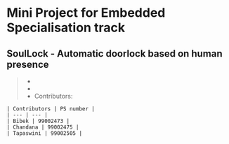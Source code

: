 # Mini Project for Embedded Specialisation track
## SoulLock - Automatic doorlock based on human presence
> -
> -
> - Contributors:

    | Contributors | PS number |
    | --- | --- |
    | Bibek | 99002473 |
    | Chandana | 99002475 |
    | Tapaswini | 99002505 |
 

